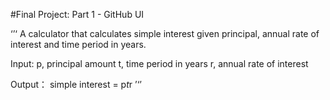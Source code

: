 #Final Project: Part 1 - GitHub UI

‘’‘
A calculator that calculates simple interest given principal, annual rate of interest and time period in years.

Input:
   p, principal amount
   t, time period in years
   r, annual rate of interest


   
Output：
   simple interest = p*t*r
’‘’
